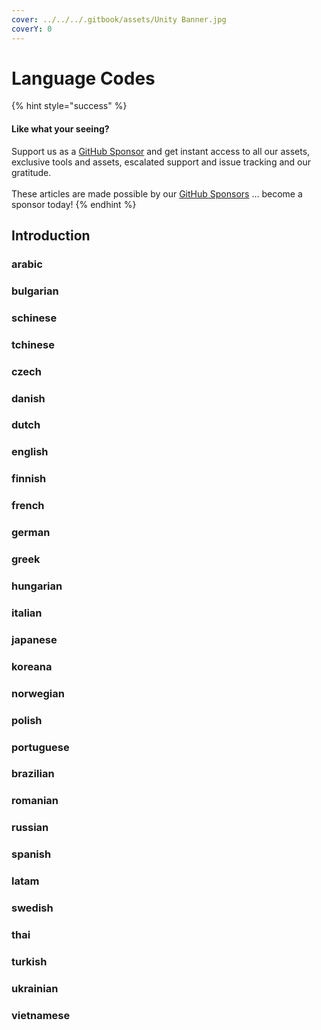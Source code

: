 ```yaml
---
cover: ../../../.gitbook/assets/Unity Banner.jpg
coverY: 0
---
```


# Language Codes

{% hint style="success" %}
#### Like what your seeing?

Support us as a [GitHub Sponsor](../../../become-a-sponsor/) and get instant access to all our assets, exclusive tools and assets, escalated support and issue tracking and our gratitude.\
\
These articles are made possible by our [GitHub Sponsors](../../../become-a-sponsor/) ... become a sponsor today!
{% endhint %}

## Introduction

### arabic

### bulgarian

### schinese

### tchinese

### czech

### danish

### dutch

### english

### finnish

### french

### german

### greek

### hungarian

### italian

### japanese

### koreana

### norwegian

### polish

### portuguese

### brazilian

### romanian

### russian

### spanish

### latam

### swedish

### thai

### turkish

### ukrainian

### vietnamese
